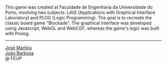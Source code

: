 This game was created at Faculdade de Engenharia da Universidade do Porto, involving two subjects: 
LAIG (Applications with Graphical Interface Laboratory) and PLOG (Logic Programming). 
The goal is to recreate the classic board game "Blockade". The graphical interface was developed using Javascript, 
WebGL and WebCGF, whereas the game's logic was built with Prolog.

------

[José Martins](https://github.com/JoseLuisMartins)<br>
[João Barbosa](https://github.com/bmpj13)<br>
@ FEUP
